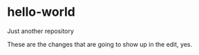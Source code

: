 # hello-world
Just another repository

These are the changes that are going to show up in the edit, yes.
